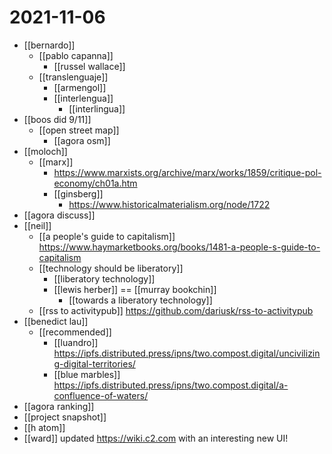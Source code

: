 # 2021-11-06

- [[bernardo]]
  - [[pablo capanna]]
    - [[russel wallace]]
  - [[translenguaje]]
    - [[armengol]]
    - [[interlengua]]
      - [[interlingua]]
- [[boos did 9/11]]
  - [[open street map]]
    - [[agora osm]]
- [[moloch]]
  - [[marx]]
    - https://www.marxists.org/archive/marx/works/1859/critique-pol-economy/ch01a.htm
    - [[ginsberg]]
      - https://www.historicalmaterialism.org/node/1722
- [[agora discuss]]
- [[neil]]
  - [[a people's guide to capitalism]] https://www.haymarketbooks.org/books/1481-a-people-s-guide-to-capitalism
  - [[technology should be liberatory]]
    - [[liberatory technology]]
    - [[lewis herber]] == [[murray bookchin]]
      - [[towards a liberatory technology]]
  - [[rss to activitypub]] https://github.com/dariusk/rss-to-activitypub
- [[benedict lau]]
  - [[recommended]]
    - [[luandro]] https://ipfs.distributed.press/ipns/two.compost.digital/uncivilizing-digital-territories/
    - [[blue marbles]] https://ipfs.distributed.press/ipns/two.compost.digital/a-confluence-of-waters/
- [[agora ranking]]
- [[project snapshot]]
- [[h atom]]
- [[ward]] updated https://wiki.c2.com with an interesting new UI!